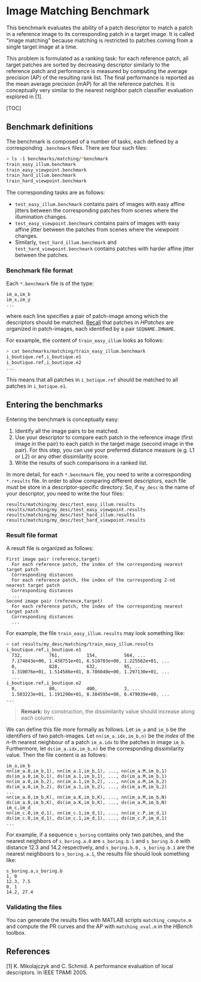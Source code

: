 # Image Matching Benchmark

This benchmark evaluates the ability of a patch descriptor to match a patch in a reference image to its corresponding patch in a target image. It is called "image matching" because  matching is restricted to patches coming from a single target image at a time.

This problem is formulated as a ranking task: for each reference patch, all target patches are sorted by decreasing descriptor similarly to the reference patch and performance is measured by computing the average precision (AP) of the resulting rank list. The final performance is reported as the mean average precision (mAP) for all the reference patches. It is conceptually very similar to the nearest neighbor patch classifier evaluation explored in [1].

[TOC]


## Benchmark definitions

The benchmark is composed of a number of tasks, each defined by a corresponding `.benchmark` files. There are four such files:

```bash
> ls -1 benchmarks/matching/*benchmark
train_easy_illum.benchmark
train_easy_viewpoint.benchmark
train_hard_illum.benchmark
train_hard_viewpoint.benchmark
```

The corresponding tasks are as follows:

* `test_easy_illum.benchmark` contains pairs of images with easy affine jitters between the corresponding patches from scenes where the illumination changes.
* `test_easy_viewpoint.benchmark` contains pairs of images with easy affine jitter between the patches from scenes where the viewpoint changes.
* Similarly, `test_hard_illum.benchmark` and `test_hard_viewpoint.benchmark` contains patches with harder affine jitter between the patches.

### Benchmark file format

Each `*.benchmark` file is of the type:

```
im_a,im_b
im_x,im_y
...
```

where each line specifies a pair of patch-image among which the descriptors should be matched. [Recall](../../README.md#reading-patches) that patches in *HPatches* are organized in patch-images, each identified by a pair `SEQNAME.IMNAME`. 

For exxample, the content of `train_easy_illum` looks as follows:

```bash
> cat benchmarks/matching/train_easy_illum.benchmark
i_boutique.ref,i_boutique.e1
i_boutique.ref,i_boutique.e2
...
```

This means that all patches in `i_botique.ref` should be matched to all patches in `i_botique.e1`.


## Entering the benchmarks

Entering the benchmark is conceptually easy:

1. Identify all the image pairs to be matched.
2. Use your descriptor to compare each patch in the reference image (first image in the pair) to each patch in the target mage (second image in the pair). For this step, you can use your preferred distance measure (e.g. L1 or L2) or any other dissimilarity score.
3. Write the results of such comparisons in a ranked list.

In more detail, for each `*.benchmark` file, you need to write a corresponding `*.results` file. In order to allow comparing different descriptors, each file must be store in a descriptor-specific directory. So, if `my_desc` is the name of your descriptor, you need to write the four files:

```
results/matching/my_desc/test_easy_illum.results
results/matching/my_desc/test_easy_viewpoint.results
results/matching/my_desc/test_hard_illum.results
results/matching/my_desc/test_hard_viewpoint.results
```

### Result file format

A result file is organized as follows:

```
First image pair (reference,target)
  For each reference patch, the index of the corresponding nearest target patch
  Corresponding distances
  For each reference patch, the index of the corresponding 2-nd nearest target patch
  Corresponding distances
  ...
Second image pair (reference,target)
  For each reference patch, the index of the corresponding nearest target patch
  Corresponding distances
  ...
```

For example, the file `train_easy_illum.results` may look something like:

```bash
> cat results/my_desc/matching/train_easy_illum.results 
i_boutique.ref,i_boutique.e1
  732,          761,          154,          564, ...
  7.174843e+00, 1.438751e+01, 6.510703e+00, 1.225562e+01, ...
  0,            828,          632,          95, ...
  1.310076e+01, 1.514586e+01, 8.786040e+00, 1.297130e+01, ...
  ...
i_boutique.ref,i_boutique.e2
  0,            80,           400,          3, ...
  1.503223e+01, 1.191290e+01, 8.384595e+00, 6.479039e+00, ...
...
```

> **Remark:** by construction, the dissimilarity value should increase along each column.

We can define this file more formally as follows. Let `im_a` and `im_b` be the identifiers of two patch-images.  Let `nn(im_a.idx,im_b,n)` be the *index* of the *n*-th nearest neighbour of a patch `im_a.idx` to the patches in image `im_b`. Furthermore, let ``ds(im_a.idx,im_b,n)`` be the corresponding dissimilarity value. Then the file content is as follows:

```
im_a,im_b
nn(im_a.0,im_b,1), nn(im_a.1,im_b,1), ..., nn(im_a.M,im_b,1)
ds(im_a.0,im_b,1), ds(im_a.1,im_b,1), ..., ds(im_a.M,im_b,1)
nn(im_a.0,im_b,2), nn(im_a.1,im_b,2), ..., nn(im_a.M,im_b,2)
ds(im_a.0,im_b,2), ds(im_a.1,im_b,2), ..., ds(im_a.M,im_b,2)
...
nn(im_a.0,im_b,K), nn(im_a.K,im_b,K), ..., nn(im_a.M,im_b,N)
ds(im_a.0,im_b,K), ds(im_a.K,im_b,K), ..., ds(im_a.M,im_b,N)
im_c,im_d
nn(im_c.0,im_d,1), nn(im_c.1,im_d,1), ..., nn(im_c.P,im_d,1)
ds(im_c.0,im_d,1), ds(im_c.1,im_d,1), ..., ds(im_c.P,im_d,1)
...
```

For example, if a sequence `s_boring` contains only two patches,
and the nearest neighbors of `s_boring.a.0` are `s_boring.b.1` and `s_boring.b.0` with distance 12.3 and 14.2 respectively, and `s_boring.b.0, s_boring.b.1` are the nearest neighboors to `s_boring.a.1`, the results file should look something like:

```
s_boring.a,s_boring.b
1, 0
12.3, 7.5
0, 1
14.2, 27.4
```

### Validating the files

You can generate the results files with MATLAB scripts `matching_compute.m` and compute the PR curves and the AP with `matching_eval.m` in the *HBench* toolbox.

## References

[1] K. Mikolajczyk and C. Schmid. A performance evaluation of local descriptors. In IEEE TPAMI 2005.
